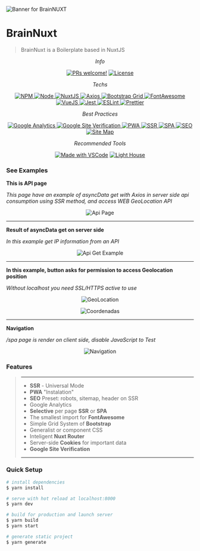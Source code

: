 ![Banner for BrainNUXT](https://github.com/maccali/BrainNUXT/blob/master/.github/banner.png)

# BrainNuxt
> BrainNuxt is a Boilerplate based in NuxtJS 

<p align="center">
  <i>Info</i>
</p>
<p align="center">
  <a href=""><img alt="PRs welcome!" src="https://img.shields.io/static/v1?label=PRs&message=welcome&color=7159c1&labelColor=000000&style=flat-square" /></a>
  <a href=""><img alt="License" src="https://img.shields.io/static/v1?label=license&message=MIT&color=7159c1&labelColor=000000&style=flat-square"></a>
</p>


<p align="center">
  <i>Techs</i>
</p>

<p align="center">
  <a href="https://www.npmjs.com" target="_blank">
    <img alt="NPM" src="https://img.shields.io/badge/npm-v6.12.1-0.svg?style=flat-square&labelColor=000000">
  </a>
  <a href="https://nodejs.org/en/" target="_blank">
    <img alt="Node" src="https://img.shields.io/badge/node-12.13.1-0.svg?style=flat-square&labelColor=000000">
  </a>
  <a href="https://nuxtjs.org/?brainnuxt=true" target="_blank">
    <img alt="NuxtJS" src="https://img.shields.io/badge/NuxtJS-2-0.svg?style=flat-square&color=108775&labelColor=000000">
  </a>
  <a href="https://github.com/axios/axios" target="_blank">
    <img alt="Axios" src="https://img.shields.io/badge/Axios-0.19.2-0.svg?style=flat-square&color=1f7cb1&labelColor=000000">
  </a>
  <a href="https://getbootstrap.com" target="_blank">
    <img alt="Bootstrap Grid" src="https://img.shields.io/badge/Bootstrap Grid-4.4.1-0.svg?style=flat-square&color=563d7c&labelColor=000000">
  </a>
  <a href="https://fontawesome.com" target="_blank">
    <img alt="FontAwesome" src="https://img.shields.io/badge/Font Awesome-5.13.0-0.svg?style=flat-square&color=228ae6&labelColor=000000">
  </a>
  <a href="https://vuejs.org/?brainnuxt=true">
    <img alt="VueJS" src="https://img.shields.io/badge/VueJS-^2.6.11-0.svg?style=flat-square&color=41b883&labelColor=000000">
  </a>
  <a href="https://jestjs.io" target="_blank">
    <img alt="Jest" src="https://img.shields.io/badge/Jest-^24.1.0-0.svg?style=flat-square&color=99425b&labelColor=000000">
  </a>
  <a href="https://eslint.org" target="_blank">
    <img alt="ESLint" src="https://img.shields.io/badge/ESLint-^6.1.0-0.svg?style=flat-square&color=4a31c3&labelColor=000000">
  </a>
  <a href="https://prettier.io" target="_blank">
    <img alt="Prettier" src="https://img.shields.io/badge/Prettier-^1.19.1-0.svg?style=flat-square&color=c596c7&labelColor=000000">
  </a>
</p>

<p align="center">
  <i>Best Practices</i>
</p>
<p align="center">
  <a href="https://accounts.google.com/" target="_blank">
    <img alt="Google Analytics" src="https://img.shields.io/badge/Google-Analytics-0.svg?style=flat-square&color=f27904&labelColor=000000" />
  </a>
  <a href="https://support.google.com/webmasters/answer/9008080?hl=pt-BR" target="_blank">
    <img alt="Google Site Verification" src="https://img.shields.io/badge/Google-Site Verification-0.svg?style=flat-square&color=f36&labelColor=000000" />
  </a>
  <a href="https://developer.mozilla.org/en-US/docs/Web/Progressive_web_apps/" target="_blank">
    <img alt="PWA" src="https://img.shields.io/badge/PWA--0.svg?style=flat-square&color=5a0fc8&labelColor=000000">
  </a>
  <a href="https://alligator.io/vuejs/server-side-rendering-with-nuxtjs/" target="_blank">
    <img alt="SSR" src="https://img.shields.io/badge/Server Side-Rendering-0.svg?style=flat-square&color=007ac0&labelColor=000000">
  </a>
  <a href="https://en.wikipedia.org/wiki/Single-page_application" target="_blank">
    <img alt="SPA" src="https://img.shields.io/badge/Single Page-Application-0.svg?style=flat-square&color=f3c963&labelColor=000000">
  </a>
  <a href="https://en.wikipedia.org/wiki/Search_engine_optimization" target="_blank">
    <img alt="SEO" src="https://img.shields.io/badge/SEO-0.svg?style=flat-square&color=0082f0&labelColor=000000">
  </a>
  <a href="https://en.wikipedia.org/wiki/Site_map" target="_blank">
    <img alt="Site Map" src="https://img.shields.io/badge/Site-Map-0.svg?style=flat-square&color=c1baa0&labelColor=000000">
  </a>
</p>

<p align="center">
  <i>Recommended Tools</i>
</p>
<p align="center">
  <a href="https://code.visualstudio.com/" target="_blank"><img alt="Made with VSCode" src="https://img.shields.io/badge/Made%20with-VSCode-1f425f.svg?style=flat-square"></a>
  <a href="https://developers.google.com/web/tools/lighthouse" target="_blank"><img alt="Light House" src="https://img.shields.io/badge/Light-House-0.svg?style=flat-square&color=e95632&labelColor=000000"></a>

</p>

### See Examples

<p>
  <b>This is API page</b>
</p>
<p>
  <i>This page have an example of asyncData get with Axios in server side api consumption using SSR method, and access WEB GeoLocation API</i>
</p>
<p align="center">
  <img alt="Api Page" src="https://github.com/maccali/BrainNUXT/blob/maccali/.github/screen/page-api.png">
</p>
<hr>
<p>
  <b>Result of asyncData get on server side</b>
</p>
<p>
  <i>In this example get IP information from an API</i>
</p>
<p align="center">
  <img alt="Api Get Example" src="https://github.com/maccali/BrainNUXT/blob/maccali/.github/screen/api-get.png">
</p>

<hr>
<p>
  <b>In this example, button asks for permission to access Geolocation position</b>
</p>
<p>
  <i>Without localhost you need SSL/HTTPS active to use</i>
</p>
<p align="center">
  <img alt="GeoLocation" src="https://github.com/maccali/BrainNUXT/blob/maccali/.github/screen/geo-point.png">
</p>
<p align="center">
  <img alt="Coordenadas" src="https://github.com/maccali/BrainNUXT/blob/maccali/.github/screen/coords.png">
</p>

<hr>
<p>
  <b>Navigation</b>
</p>
<p>
  <i>/spa page is render on client side, disable JavaScript to Test</i>
</p>
<p align="center">
  <img alt="Navigation" src="https://github.com/maccali/BrainNUXT/blob/maccali/.github/screen/nav.png">
</p>



### Features
> ---
> * <b>SSR</b> - Universal Mode
> * <b>PWA</b> "Instalation"
> * <b>SEO</b> Preset: robots, sitemap, header on SSR
> * Google Analytics
> * <b>Selective</b> per page <b>SSR</b> or <b>SPA</b>
> * The smallest import for <b>FontAwesome</b>
> * Simple Grid System of <b>Bootstrap</b>
> * Generalist or component CSS
> * Inteligent <b>Nuxt Router</b>
> * Server-side <b>Cookies</b> for important data
> * <b>Google Site Verification</b>
> ---

### Quick Setup

```bash
# install dependencies
$ yarn install

# serve with hot reload at localhost:8000
$ yarn dev

# build for production and launch server
$ yarn build
$ yarn start

# generate static project
$ yarn generate
```

